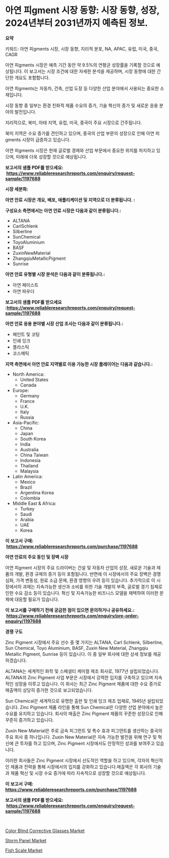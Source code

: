 <p><h1>아연 피gment 시장 동향: 시장 동향, 성장, 2024년부터 2031년까지 예측된 정보.</h1></p><p><strong>요약</strong></p>
<p><p>키워드: 아연 피gments 시장, 시장 동향, 지리적 분포, NA, APAC, 유럽, 미국, 중국, CAGR</p><p>아연 피gments 시장은 예측 기간 동안 약 9.5%의 연평균 성장률을 기록할 것으로 예상됩니다. 이 보고서는 시장 조건에 대한 자세한 분석을 제공하며, 시장 동향에 대한 간단한 개요도 포함합니다. </p><p>아연 피gments는 자동차, 건축, 산업 도장 등 다양한 산업 분야에서 사용되는 중요한 소재입니다. </p><p>시장 동향 중 일부는 환경 친화적 제품 수요의 증가, 기술 혁신의 증가 및 새로운 응용 분야의 발전입니다. </p><p>지리적으로, 북미, 아태 지역, 유럽, 미국, 중국이 주요 시장으로 간주됩니다. </p><p>북미 지역은 수요 증가를 견인하고 있으며, 중국의 산업 부문의 성장으로 인해 아연 피gments 시장이 급증하고 있습니다. </p><p>아연 피gments 시장은 현재 글로벌 경제와 산업 부문에서 중요한 위치를 차지하고 있으며, 미래에 더욱 성장할 것으로 예상됩니다.</p></p>
<p><strong>보고서의 샘플 PDF를 받으세요: &nbsp;<a href="https://www.reliableresearchreports.com/enquiry/request-sample/1197688">https://www.reliableresearchreports.com/enquiry/request-sample/1197688</a></strong></p>
<p><strong>시장 세분화:</strong></p>
<p><strong> 아연 안료 시장은 개요, 배포, 애플리케이션 및 지역으로 더 분류됩니다. :</strong></p>
<p><strong>구성요소 측면에서는 아연 안료 시장은 다음과 같이 분류됩니다.:</strong></p>
<p><ul><li>ALTANA</li><li>CarlSchlenk</li><li>Silberline</li><li>SunChemical</li><li>ToyoAluminium</li><li>BASF</li><li>ZuxinNewMaterial</li><li>ZhangqiuMetallicPigment</li><li>Sunrise</li></ul></p>
<p><strong> 아연 안료 유형별 시장 분석은 다음과 같이 분류됩니다.:</strong></p>
<p><ul><li>아연 페이스트</li><li>아연 파우더</li></ul></p>
<p><strong>보고서의 샘플 PDF를 받으세요 :<a href="https://www.reliableresearchreports.com/enquiry/request-sample/1197688">https://www.reliableresearchreports.com/enquiry/request-sample/1197688</a></strong></p>
<p><strong> 아연 안료 응용 분야별 시장 산업 조사는 다음과 같이 분류됩니다.:</strong></p>
<p><ul><li>페인트 및 코팅</li><li>인쇄 잉크</li><li>플라스틱</li><li>코스메틱</li></ul></p>
<p><strong>지역 측면에서 아연 안료 지역별로 이용 가능한 시장 플레이어는 다음과 같습니다.:</strong></p>
<p><ul>
    <li>
        North America:
        <ul>
            <li>United States</li>
            <li>Canada</li>
        </ul>
    </li>
    <li>
        Europe:
        <ul>
            <li>Germany</li>
            <li>France</li>
            <li>U.K.</li>
            <li>Italy</li>
            <li>Russia</li>
        </ul>
    </li>
    <li>
        Asia-Pacific:
        <ul>
            <li>China</li>
            <li>Japan</li>
            <li>South Korea</li>
            <li>India</li>
            <li>Australia</li>
            <li>China Taiwan</li>
            <li>Indonesia</li>
            <li>Thailand</li>
            <li>Malaysia</li>
        </ul>
    </li>
    <li>
        Latin America:
        <ul>
            <li>Mexico</li>
            <li>Brazil</li>
            <li>Argentina Korea</li>
            <li>Colombia</li>
        </ul>
    </li>
    <li>
        Middle East & Africa:
        <ul>
            <li>Turkey</li>
            <li>Saudi</li>
            <li>Arabia</li>
            <li>UAE</li>
            <li>Korea</li>
        </ul>
    </li>
    </ul></p>
<p><strong>이 보고서 구매: &nbsp;<a href="https://www.reliableresearchreports.com/purchase/1197688">https://www.reliableresearchreports.com/purchase/1197688</a></strong></p>
<p><strong>아연 안료의 주요 동인 및 장벽 시장</strong></p>
<p><p>아연 피gment 시장의 주요 드라이버는 건설 및 자동차 산업의 성장, 새로운 기술과 제품의 개발, 환경 규제의 증가 등이 포함됩니다. 반면에 이 시장에서의 주요 장벽은 경쟁 심화, 가격 변동성, 원료 소급 문제, 환경 영향의 우려 등이 있습니다. 추가적으로 이 시장에서의 과제는 지속가능한 생산과 소비를 위한 기술 개발의 부족, 글로벌 경기 침체로 인한 수요 감소 등이 있습니다. 혁신 및 지속가능한 비즈니스 모델을 채택하여 이러한 문제에 대응할 필요가 있습니다.</p></p>
<p><strong>이 보고서를 구매하기 전에 궁금한 점이 있으면 문의하거나 공유하세요.: &nbsp;<a href="https://www.reliableresearchreports.com/enquiry/pre-order-enquiry/1197688">https://www.reliableresearchreports.com/enquiry/pre-order-enquiry/1197688</a></strong></p>
<p><strong>경쟁 구도</strong></p>
<p><p>Zinc Pigment 시장에서 주요 선수 중 몇 가지는 ALTANA, Carl Schlenk, Silberline, Sun Chemical, Toyo Aluminium, BASF, Zuxin New Material, Zhangqiu Metallic Pigment, Sunrise 등이 있습니다. 이 중 일부 회사에 대한 상세 정보를 제공하겠습니다.</p><p>ALTANA는 세계적인 화학 및 스페셜티 케미컬 제조 회사로, 1977년 설립되었습니다. ALTANA의 Zinc Pigment 사업 부문은 시장에서 강력한 입지를 구축하고 있으며 지속적인 성장을 이루고 있습니다. 이 회사는 최근 Zinc Pigment 제품에 대한 수요 증가로 매출액이 상당히 증가한 것으로 보고되었습니다.</p><p>Sun Chemical은 세계적으로 유명한 출판 및 인쇄 잉크 제조 업체로, 1945년 설립되었습니다. Zinc Pigment 제품 라인을 통해 Sun Chemical은 다양한 산업 분야에서 높은 수요를 유지하고 있습니다. 회사의 매출은 Zinc Pigment 제품의 꾸준한 성장으로 인해 꾸준히 증가하고 있습니다.</p><p>Zuxin New Material은 주로 금속 피그먼트 및 특수 효과 피그먼트를 생산하는 중국의 주요 회사 중 하나입니다. Zuxin New Material은 지속 가능한 발전을 위해 연구 및 혁신에 큰 투자를 하고 있으며, Zinc Pigment 시장에서도 안정적인 성과를 보여주고 있습니다.</p><p>이러한 회사들은 Zinc Pigment 시장에서 선도적인 역할을 하고 있으며, 각자의 혁신적인 제품과 전략을 통해 시장에서의 입지를 강화하고 있습니다.매출액은 각 회사의 기술과 제품 혁신 및 시장 수요 증가에 따라 지속적으로 성장할 것으로 예상됩니다.</p></p>
<p><strong>이 보고서 구매: &nbsp; <a href="https://www.reliableresearchreports.com/purchase/1197688">https://www.reliableresearchreports.com/purchase/1197688</a></strong></p>
<p><strong>보고서의 샘플 PDF를 받으세요: &nbsp;<a href="https://www.reliableresearchreports.com/enquiry/request-sample/1197688">https://www.reliableresearchreports.com/enquiry/request-sample/1197688</a></strong><strong></strong></p>
<p>&nbsp;</p>
<p><p><a href="https://github.com/CliffMedina6/Market-Research-Report-List-4/blob/main/color-blind-corrective-glasses-market.md">Color Blind Corrective Glasses Market</a></p><p><a href="https://github.com/Sinjinluong3e0awx2m195k76/Market-Research-Report-List-1/blob/main/storm-panel-market.md">Storm Panel Market</a></p><p><a href="https://github.com/provorikovar/Market-Research-Report-List-3/blob/main/fish-scale-market.md">Fish Scale Market</a></p></p>